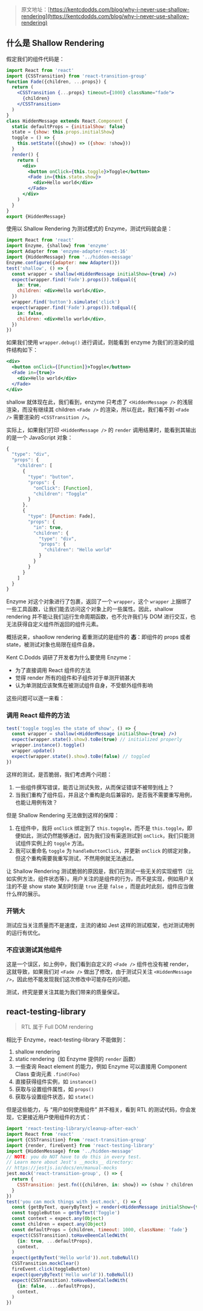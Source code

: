 > 原文地址：[https://kentcdodds.com/blog/why-i-never-use-shallow-rendering](https://kentcdodds.com/blog/why-i-never-use-shallow-rendering)

## 什么是 Shallow Rendering
假定我们的组件代码是：

```jsx
import React from 'react'
import {CSSTransition} from 'react-transition-group'
function Fade({children, ...props}) {
  return (
    <CSSTransition {...props} timeout={1000} className="fade">
      {children}
    </CSSTransition>
  )
}
class HiddenMessage extends React.Component {
  static defaultProps = {initialShow: false}
  state = {show: this.props.initialShow}
  toggle = () => {
    this.setState(({show}) => ({show: !show}))
  }
  render() {
    return (
      <div>
        <button onClick={this.toggle}>Toggle</button>
        <Fade in={this.state.show}>
          <div>Hello world</div>
        </Fade>
      </div>
    )
  }
}
export {HiddenMessage}
```

使用以 Shallow Rendering 为测试模式的 Enzyme，测试代码就会是：

```jsx
import React from 'react'
import Enzyme, {shallow} from 'enzyme'
import Adapter from 'enzyme-adapter-react-16'
import {HiddenMessage} from '../hidden-message'
Enzyme.configure({adapter: new Adapter()})
test('shallow', () => {
  const wrapper = shallow(<HiddenMessage initialShow={true} />)
  expect(wrapper.find('Fade').props()).toEqual({
    in: true,
    children: <div>Hello world</div>,
  })
  wrapper.find('button').simulate('click')
  expect(wrapper.find('Fade').props()).toEqual({
    in: false,
    children: <div>Hello world</div>,
  })
})
```

如果我们使用 `wrapper.debug()` 进行调试，则能看到 enzyme 为我们的渲染的组件结构如下：

```jsx
<div>
  <button onClick={[Function]}>Toggle</button>
  <Fade in={true}>
    <div>Hello world</div>
  </Fade>
</div>
```

shallow 就体现在此，我们看到，enzyme 只考虑了 <`HiddenMessage />` 的浅层渲染，而没有继续其 children `<Fade />` 的渲染，所以在此，我们看不到 `<Fade />` 需要渲染的 `<CSSTransition />`。

实际上，如果我们打印 `<HiddenMessage />` 的 `render` 调用结果时，能看到其输出的是一个 JavaScript 对象：

```javascript
{
  "type": "div",
  "props": {
    "children": [
      {
        "type": "button",
        "props": {
          "onClick": [Function],
          "children": "Toggle"
        }
      },
      {
        "type": [Function: Fade],
        "props": {
          "in": true,
          "children": {
            "type": "div",
            "props": {
              "children": "Hello world"
            }
          }
        }
      }
    ]
  }
}
```

Enzyme 对这个对象进行了包裹，返回了一个 `wrapper`，这个 `wrapper` 上捆绑了一些工具函数，让我们能去访问这个对象上的一些属性。因此，shallow rendering 并不能让我们运行生命周期函数，也不允许我们与 DOM 进行交互，也无法获得自定义组件所返回的组件元素。

概括说来，shaollow rendering 着重测试的是组件的 **态**：即组件的 props 或者 state，被测试对象也局限在组件自身。

Kent C.Dodds 调研了开发者为什么要使用 Enzyme：

- 为了直接调用 React 组件的方法
- 觉得 render 所有的组件和子组件对于单测开销甚大
- 认为单测就应该聚焦在被测试组件自身，不受额外组件影响

这些问题可以逐一来看：

### 调用 React 组件的方法

```jsx
test('toggle toggles the state of show', () => {
  const wrapper = shallow(<HiddenMessage initialShow={true} />)
  expect(wrapper.state().show).toBe(true) // initialized properly
  wrapper.instance().toggle()
  wrapper.update()
  expect(wrapper.state().show).toBe(false) // toggled
})
```

这样的测试，是否脆弱，我们考虑两个问题：

1. 一些组件撰写错误，能否让测试失败，从而保证错误不被带到线上？
1. 当我们重构了组件后，并且这个重构是向后兼容的，是否我不需要重写用例，也能让用例有效？

但是 Shallow Rendering 无法做到这样的保障：

1. 在组件中，我将 `onClick` 绑定到了 `this.togogle`，而不是 `this.toggle`，即便如此，测试仍然能够通过，因为我们没有渠道测试到 `onClick`，我们只能测试组件实例上的 `toggle` 方法。
1. 我可以重命名 `toggle` 为 `handleButtonClick`，并更新 `onClick` 的绑定对象，但这个重构需要我重写测试，不然用例就无法通过。

让 Shallow Rendering 测试脆弱的原因是，我们在测试一些无关的实现细节（比如实例方法，组件状态等）。用户关注的是组件的行为，而不是实现，例如用户关注的不是 show state 某刻时刻是 `true` 还是 `false` ，而是此时此刻，组件应当做什么样的展示。

### 开销大
测试应当关注质量而不是速度，主流的诸如 Jest 这样的测试框架，也对测试用例的运行有优化。

### 不应该测试其他组件
这是一个误区，如上例中，我们看到自定义的 `<Fade />` 组件也没有被 render，这就导致，如果我们对 `<Fade />` 做出了修改，由于测试只关注 `<HiddenMessage />`，因此他不能发现我们这次修改中可能存在的问题。

测试，终究是要关注其能为我们带来的质量保证。

## react-testing-library

> RTL 属于 Full DOM rendering

相比于 Enzyme，react-testing-library 不能做到：

1. shallow rendering
2. static rendering（如 Enzyme 提供的 `render` 函数）
3. 一些查询 React element 的能力，例如 Enzyme 可以直接用 Component Class 查询元素 `.find(Foo)`
4. 直接获得组件实例，如 `instance()`
5. 获取与设置组件属性，如 `props()`
6. 获取与设置组件状态，如 `state()`

但是这些能力，与 “用户如何使用组件” 并不相关，看到 RTL 的测试代码，你会发现，它更接近用户使用组件的方式：

```jsx
import 'react-testing-library/cleanup-after-each'
import React from 'react'
import {CSSTransition} from 'react-transition-group'
import {render, fireEvent} from 'react-testing-library'
import {HiddenMessage} from '../hidden-message'
// NOTE: you do NOT have to do this in every test.
// Learn more about Jest's __mocks__ directory:
// https://jestjs.io/docs/en/manual-mocks
jest.mock('react-transition-group', () => {
  return {
    CSSTransition: jest.fn(({children, in: show}) => (show ? children : null)),
  }
})
test('you can mock things with jest.mock', () => {
  const {getByText, queryByText} = render(<HiddenMessage initialShow={true} />)
  const toggleButton = getByText('Toggle')
  const context = expect.any(Object)
  const children = expect.any(Object)
  const defaultProps = {children, timeout: 1000, className: 'fade'}
  expect(CSSTransition).toHaveBeenCalledWith(
    {in: true, ...defaultProps},
    context,
  )
  expect(getByText('Hello world')).not.toBeNull()
  CSSTransition.mockClear()
  fireEvent.click(toggleButton)
  expect(queryByText('Hello world')).toBeNull()
  expect(CSSTransition).toHaveBeenCalledWith(
    {in: false, ...defaultProps},
    context,
  )
})
```


